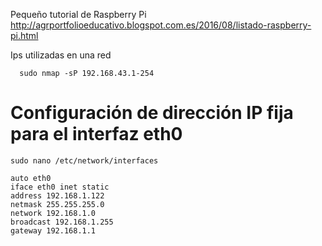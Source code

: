 Pequeño tutorial de Raspberry Pi
http://agrportfolioeducativo.blogspot.com.es/2016/08/listado-raspberry-pi.html

Ips utilizadas en una red
~~~~
  sudo nmap -sP 192.168.43.1-254
~~~~

# Configuración de dirección IP fija para el interfaz eth0

~~~~
sudo nano /etc/network/interfaces
~~~~

~~~~
auto eth0
iface eth0 inet static
address 192.168.1.122
netmask 255.255.255.0
network 192.168.1.0
broadcast 192.168.1.255
gateway 192.168.1.1
~~~~